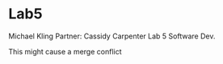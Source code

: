 # Lab5
Michael Kling
Partner: Cassidy Carpenter
Lab 5 Software Dev. 

This might cause a merge conflict
